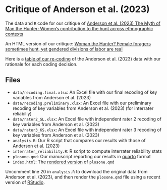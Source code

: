 
# Critique of Anderson et al. (2023)

<!-- badges: start -->
<!-- badges: end -->

The data and `R` code for our critique of [Anderson et al. (2023) The Myth of Man the Hunter: Women’s contribution to the hunt across ethnographic contexts](https://journals.plos.org/plosone/article?id=10.1371/journal.pone.0287101)

An HTML version of our critique: [Woman the Hunter? Female foragers sometimes hunt, yet gendered divisions of labor are real](https://grasshoppermouse.github.io/anderson_critique/)

Here is a [table of our re-coding](dashboard.html) of the Anderson et al. (2023) data with our rationale for each coding decision.

## Files

* `data/recoding.final.xlsx`: An Excel file with our final recoding of key variables from Anderson et al. (2023)
* `data/recoding.preliminary.xlsx`: An Excel file with our preliminary recoding of key variables from Anderson et al. (2023) (for interrater reliabiliy)
* `data/rater2_SL.xlsx`: An Excel file with independent rater 2 recoding of key variables from Anderson et al. (2023)
* `data/rater3_KS.xlsx`: An Excel file with independent rater 3 recoding of key variables from Anderson et al. (2023)
* `analysis.R`: Our R script that compares our results with those of Anderson et al. (2023)
* `interrater_reliability.R`: R script to compute interrater reliability stats
* `plosone.qmd`: Our manuscript reporting our results in [quarto](https://quarto.org) format
* `index.html`: The [rendered version](https://grasshoppermouse.github.io/anderson_critique/) of `plosone.qmd`

Uncomment line 20 in `analysis.R` to download the original data from Anderson et al. (2023), and then render the `plosone.qmd` file using a recent version of [RStudio](https://posit.co/download/rstudio-desktop/).



